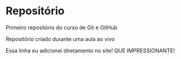 # Repositório
Primeiro repositório do curso de Git e GitHub

Repositório criado durante uma aula ao vivo

Essa linha eu adicionei diretamento no site! QUE IMPRESSIONANTE!

